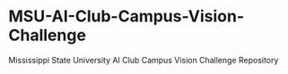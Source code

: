 # MSU-AI-Club-Campus-Vision-Challenge
Mississippi State University AI Club Campus Vision Challenge Repository
